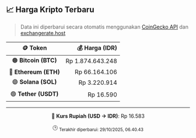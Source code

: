 

<!-- HARGA_KRIPTO -->
## 📈 Harga Kripto Terbaru

> Data ini diperbarui secara otomatis menggunakan [CoinGecko API](https://www.coingecko.com/) dan [exchangerate.host](https://exchangerate.host/)

<div align="center">

| 🪙 Token | 💰 Harga (IDR) |
|:------:|---------------:|
| 🟠 **Bitcoin (BTC)**   | Rp 1.874.643.248 |
| 🔵 **Ethereum (ETH)**  | Rp 66.164.106 |
| 🟣 **Solana (SOL)**    | Rp 3.220.914 |
| 🟢 **Tether (USDT)**   | Rp 16.590 |

---

💱 **Kurs Rupiah (USD → IDR)**: Rp 16.583

🕒 <sub>Terakhir diperbarui: 29/10/2025, 06.40.43</sub>

</div>
<!-- /HARGA_KRIPTO -->